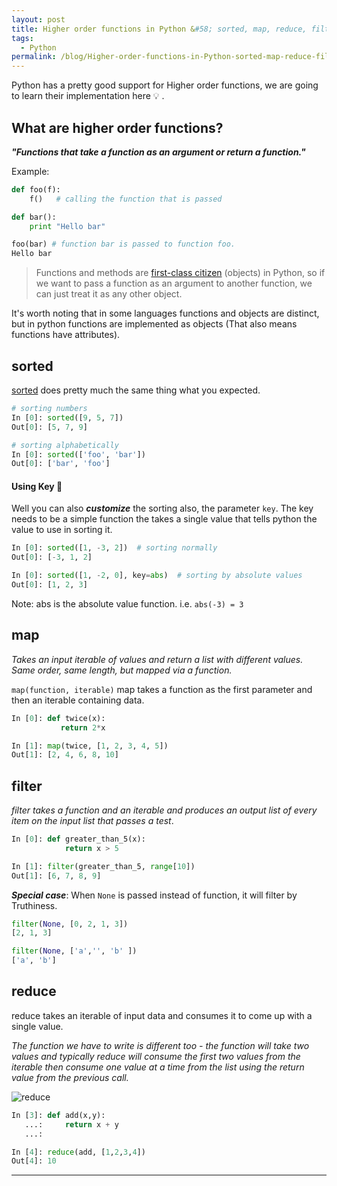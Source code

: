 ```yaml
---
layout: post
title: Higher order functions in Python &#58; sorted, map, reduce, filter
tags:
  - Python
permalink: /blog/Higher-order-functions-in-Python-sorted-map-reduce-filter/
---
```

Python has a pretty good support for Higher order functions, we are going to learn their implementation here :bulb: .

## What are higher order functions?

**_"Functions that take a function as an argument or return a function."_**

Example:

```python
def foo(f):
    f()   # calling the function that is passed

def bar():
    print "Hello bar"

foo(bar) # function bar is passed to function foo.
Hello bar
```

> Functions and methods are [first-class citizen](http://en.wikipedia.org/wiki/First-class_citizen) (objects) in Python, so if we want to pass a function as an argument to another function, we can just treat it as any other object. 

It's worth noting that in some languages functions and objects are distinct, but in python functions are implemented as objects (That also means functions have attributes).

## sorted

[sorted](https://wiki.python.org/moin/HowTo/Sorting) does pretty much the same thing what you expected.

```python
# sorting numbers
In [0]: sorted([9, 5, 7])
Out[0]: [5, 7, 9]

# sorting alphabetically
In [0]: sorted(['foo', 'bar'])
Out[0]: ['bar', 'foo']
```
#### Using Key :key:
Well you can also **_customize_** the sorting also, the parameter `key`.
The key needs to be a simple function the takes a single value that tells python the value to use in sorting it. 

```python
In [0]: sorted([1, -3, 2])  # sorting normally
Out[0]: [-3, 1, 2]

In [0]: sorted([1, -2, 0], key=abs)  # sorting by absolute values
Out[0]: [1, 2, 3]

```
Note: abs is the absolute value function. i.e. `abs(-3) = 3`

## map
*Takes an input iterable of values and return a list with different values. Same order, same length, but mapped via a function.*

`map(function, iterable)`
map takes a function as the first parameter and then an iterable containing data.

```python
In [0]: def twice(x):
           return 2*x

In [1]: map(twice, [1, 2, 3, 4, 5])
Out[1]: [2, 4, 6, 8, 10]
``` 

## filter
*filter takes a function and an iterable and produces an output list of every item on the input list that passes a test*.

```python
In [0]: def greater_than_5(x):
            return x > 5

In [1]: filter(greater_than_5, range[10])
Out[1]: [6, 7, 8, 9]
```
**_Special case_**: When `None` is passed instead of function, it will filter by Truthiness.

```python
filter(None, [0, 2, 1, 3])
[2, 1, 3]

filter(None, ['a','', 'b' ])
['a', 'b']
```

## reduce

reduce takes an iterable of input data and consumes it to come up with a single value.

*The function we have to write is different too - the function will take two values and typically reduce will consume the first two values from the iterable then consume one value at a time from the list using the return value from the previous call.*

![reduce](/assets/reduce/reduce.png)

```python
In [3]: def add(x,y):
   ...:     return x + y
   ...: 

In [4]: reduce(add, [1,2,3,4])
Out[4]: 10
```


---
